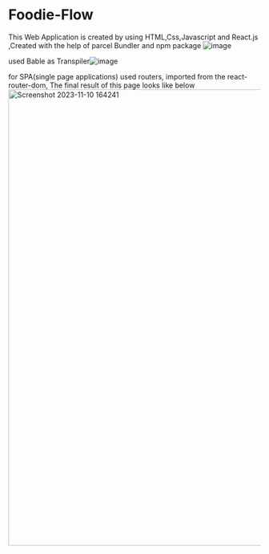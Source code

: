 # Foodie-Flow
This Web Application is created by using HTML,Css,Javascript and React.js
,Created with the help of parcel Bundler and npm package ![image](https://github.com/reddymanyam/Foodie-Flow/assets/142713295/71ae597b-9c55-4cf9-bdbf-b7d0507764bf)

used Bable as Transpiler![image](https://github.com/reddymanyam/Foodie-Flow/assets/142713295/a8549be3-0e5d-4d10-840c-77b8d446e7c9)

for SPA(single page applications) used routers, imported from the react-router-dom,
The final result of this page looks like below
<img width="909" alt="Screenshot 2023-11-10 164241" src="https://github.com/reddymanyam/Foodie-Flow/assets/142713295/ce00ddb6-06e6-4d1a-9540-3e615b594bab">
